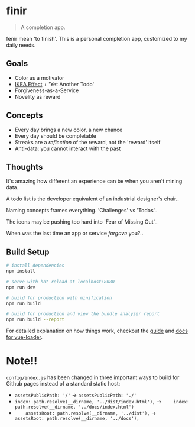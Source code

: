 # finir

> A completion app.

fenir mean 'to finish'. This is a personal completion app, customized to my daily needs.

## Goals

* Color as a motivator
* [IKEA Effect](https://en.wikipedia.org/wiki/IKEA_effect) + 'Yet Another Todo'
* Forgiveness-as-a-Service
* Novelity as reward

## Concepts

* Every day brings a new color, a new chance
* Every day should be completable
* Streaks are a *reflection* of the reward, not the 'reward' itself
* Anti-data: you cannot interact with the past

## Thoughts

It's amazing how different an experience can be when you aren't mining data..

A todo list is the developer equivalent of an industrial designer's chair..

Naming concepts frames everything. 'Challenges' vs 'Todos'..

The icons may be pushing too hard into 'Fear of Missing Out'..

When was the last time an app or service _forgave_ you?..

## Build Setup

``` bash
# install dependencies
npm install

# serve with hot reload at localhost:8080
npm run dev

# build for production with minification
npm run build

# build for production and view the bundle analyzer report
npm run build --report
```

For detailed explanation on how things work, checkout the [guide](http://vuejs-templates.github.io/webpack/) and [docs for vue-loader](http://vuejs.github.io/vue-loader).

# Note!!

`config/index.js` has been changed in three important ways to build for 
Github pages instead of a standard static host:

* `assetsPublicPath: '/'` -> `assetsPublicPath: './'`
* `index: path.resolve(__dirname, '../dist/index.html'),` -> `    index: path.resolve(__dirname, '../docs/index.html')`
* `    assetsRoot: path.resolve(__dirname, '../dist'),` -> `    assetsRoot: path.resolve(__dirname, '../docs'),`
